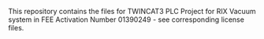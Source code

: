 This repository contains the files for TWINCAT3 PLC Project for RIX Vacuum system in FEE
Activation Number 01390249 - see corresponding license files.